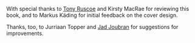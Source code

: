 With special thanks to [Tony Ruscoe](http://ruscoe.net/) and Kirsty MacRae for reviewing this book, and to Markus Käding for initial feedback on the cover design.

Thanks, too, to Jurriaan Topper and [Jad Joubran](https://jadjoubran.io/) for suggestions for improvements.